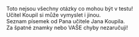 Toto nejsou všechny otázky co mohou být v testu! \
Učitel Koupil si může vymyslet i jinou. \
Seznam písemek od Pana učitele Jana Koupila. 
\
Za špatné znamky nebo VAŠE chyby nezaručuji! 
